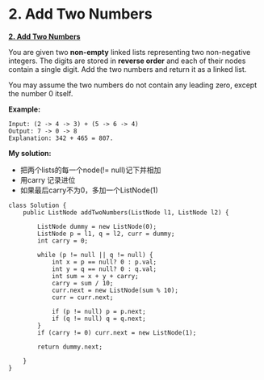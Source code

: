 # 2. Add Two Numbers

[**2. Add Two Numbers**](https://leetcode.com/problems/add-two-numbers/description/)

You are given two **non-empty** linked lists representing two non-negative integers. The digits are stored in **reverse order** and each of their nodes contain a single digit. Add the two numbers and return it as a linked list.

You may assume the two numbers do not contain any leading zero, except the number 0 itself.

**Example:**

```text
Input: (2 -> 4 -> 3) + (5 -> 6 -> 4)
Output: 7 -> 0 -> 8
Explanation: 342 + 465 = 807.
```

 **My solution:**

* 把两个lists的每一个node\(!= null\)记下并相加
* 用carry 记录进位
* 如果最后carry不为0，多加一个ListNode\(1\)

```text
class Solution {
    public ListNode addTwoNumbers(ListNode l1, ListNode l2) {

        ListNode dummy = new ListNode(0);
        ListNode p = l1, q = l2, curr = dummy;
        int carry = 0;

        while (p != null || q != null) {
            int x = p == null? 0 : p.val;
            int y = q == null? 0 : q.val;
            int sum = x + y + carry;
            carry = sum / 10;
            curr.next = new ListNode(sum % 10);
            curr = curr.next;

            if (p != null) p = p.next;
            if (q != null) q = q.next;
        }
        if (carry != 0) curr.next = new ListNode(1); 

        return dummy.next;

    }
}
```

